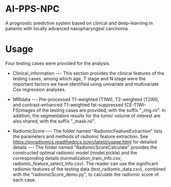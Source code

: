 # AI-PPS-NPC
A prognostic predictive system based on clinical and deep-learning in patients with locally advanced nasopharyngeal carcinoma


# Usage
Four testing cases were provided for the analysis. 

* Clinical_information
--- This section provides the clinical features of the testing cases, among which age, T stage and N stage were the important factors we have identified using univariate and multivariate Cox regression analyses.  

* MRIdata
--- Pre-processed T1-weighted (T1WI), T2-weighted (T2WI), and contrast-enhanced T1-weighted fat-suppressed (CE-T1WI-FS)images of the testing cases are provided, with the suffix "_img.nii". In addition, the segmentation results for the tumor volume of interest are also shared, with the suffix "_mask.nii".

* RadiomicScore
--- The folder named "RadiomicFeatureExtraction" lists the parameters and methods of radiomic feature extraction. See https://pyradiomics.readthedocs.io/en/latest/usage.html for detailed details
--- The folder named "RadiomicScoreCalculate" provides the constructed optimal radiomic model (model.pickle) and the corresponding details (normalization_train_info.csv, radiomic_feature_select_info.csv). The reader can use the significant radiomic features of the testing data (test_radiomic_data.csv), combined with the "radiomicScore_demo.py", to calculate the radiomic score of each case. 


